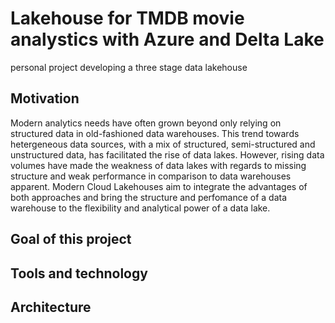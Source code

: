 # Lakehouse for TMDB movie analystics with Azure and Delta Lake
personal project developing a three stage data lakehouse

## Motivation

Modern analytics needs have often grown beyond only relying on structured data in old-fashioned data warehouses. This trend towards hetergeneous data sources, with a mix of structured, semi-structured and unstructured data, has facilitated the rise of data lakes. However, rising data volumes have made the weakness of data lakes with regards to missing structure and weak performance in comparison to data warehouses apparent. Modern Cloud Lakehouses aim to integrate the advantages of both approaches and bring the structure and perfomance of a data warehouse to the flexibility and analytical power of a data lake. 

## Goal of this project

## Tools and technology

## Architecture
